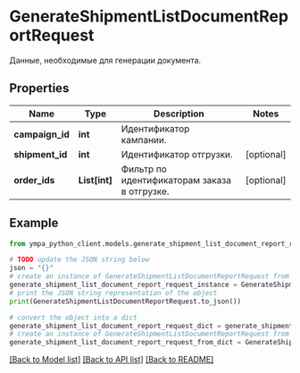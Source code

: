 # GenerateShipmentListDocumentReportRequest

Данные, необходимые для генерации документа. 

## Properties

Name | Type | Description | Notes
------------ | ------------- | ------------- | -------------
**campaign_id** | **int** | Идентификатор кампании. | 
**shipment_id** | **int** | Идентификатор отгрузки. | [optional] 
**order_ids** | **List[int]** | Фильтр по идентификаторам заказа в отгрузке. | [optional] 

## Example

```python
from ympa_python_client.models.generate_shipment_list_document_report_request import GenerateShipmentListDocumentReportRequest

# TODO update the JSON string below
json = "{}"
# create an instance of GenerateShipmentListDocumentReportRequest from a JSON string
generate_shipment_list_document_report_request_instance = GenerateShipmentListDocumentReportRequest.from_json(json)
# print the JSON string representation of the object
print(GenerateShipmentListDocumentReportRequest.to_json())

# convert the object into a dict
generate_shipment_list_document_report_request_dict = generate_shipment_list_document_report_request_instance.to_dict()
# create an instance of GenerateShipmentListDocumentReportRequest from a dict
generate_shipment_list_document_report_request_from_dict = GenerateShipmentListDocumentReportRequest.from_dict(generate_shipment_list_document_report_request_dict)
```
[[Back to Model list]](../README.md#documentation-for-models) [[Back to API list]](../README.md#documentation-for-api-endpoints) [[Back to README]](../README.md)



